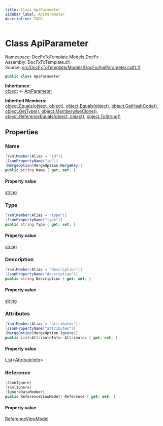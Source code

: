 ```yaml
---
title: Class ApiParameter
sidebar_label: ApiParameter
description: TODO
---
```


# Class ApiParameter
Namespace: DocFxToTemplate.Models.DocFx   
Assembly: DocFxToTemplate.dll  
Source: [src/DocFxToTemplate/Models/DocFx/ApiParameter.cs#L11](https://github.com/k-wojcik/DocFxToTemplate/blob/master/src/DocFxToTemplate/Models/DocFx/ApiParameter.cs#L11)    
   

```csharp title="src/DocFxToTemplate/Models/DocFx/ApiParameter.cs#L11" 
public class ApiParameter
```

**Inheritance:**   
[object](https://learn.microsoft.com/dotnet/api/system.object) &lt;- 
[ApiParameter](../DocFxToTemplate.Models.DocFx/ApiParameter)   

**Inherited Members:**   
[object.Equals(object, object)](https://learn.microsoft.com/dotnet/api/system.object.equals#system-object-equals(system-object-system-object)), [object.Equals(object)](https://learn.microsoft.com/dotnet/api/system.object.equals#system-object-equals(system-object)), [object.GetHashCode()](https://learn.microsoft.com/dotnet/api/system.object.gethashcode), [object.GetType()](https://learn.microsoft.com/dotnet/api/system.object.gettype), [object.MemberwiseClone()](https://learn.microsoft.com/dotnet/api/system.object.memberwiseclone), [object.ReferenceEquals(object, object)](https://learn.microsoft.com/dotnet/api/system.object.referenceequals), [object.ToString()](https://learn.microsoft.com/dotnet/api/system.object.tostring)   

   

## Properties
### Name
   
            
```csharp title="src/DocFxToTemplate/Models/DocFx/ApiParameter.cs#L13"
[YamlMember(Alias = "id")]
[JsonPropertyName("id")]
[MergeOption(MergeOption.MergeKey)]
public string Name { get; set; }
```   

#### Property value
[string](https://learn.microsoft.com/dotnet/api/system.string)   
   
### Type
   
            
```csharp title="src/DocFxToTemplate/Models/DocFx/ApiParameter.cs#L18"
[YamlMember(Alias = "type")]
[JsonPropertyName("type")]
public string Type { get; set; }
```   

#### Property value
[string](https://learn.microsoft.com/dotnet/api/system.string)   
   
### Description
   
            
```csharp title="src/DocFxToTemplate/Models/DocFx/ApiParameter.cs#L23"
[YamlMember(Alias = "description")]
[JsonPropertyName("description")]
public string Description { get; set; }
```   

#### Property value
[string](https://learn.microsoft.com/dotnet/api/system.string)   
   
### Attributes
   
            
```csharp title="src/DocFxToTemplate/Models/DocFx/ApiParameter.cs#L28"
[YamlMember(Alias = "attributes")]
[JsonPropertyName("attributes")]
[MergeOption(MergeOption.Ignore)]
public List<AttributeInfo> Attributes { get; set; }
```   

#### Property value
[List](https://learn.microsoft.com/dotnet/api/system.collections.generic.list-1)&lt;[AttributeInfo](../DocFxToTemplate.Models.DocFx/AttributeInfo)&gt;   
   
### Reference
   
            
```csharp title="src/DocFxToTemplate/Models/DocFx/ApiParameter.cs#L33"
[JsonIgnore]
[YamlIgnore]
[IgnoreDataMember]
public ReferenceViewModel? Reference { get; set; }
```   

#### Property value
[ReferenceViewModel](../DocFxToTemplate.Models.DocFx/ReferenceViewModel)   
   
   

   

   

   

   

   